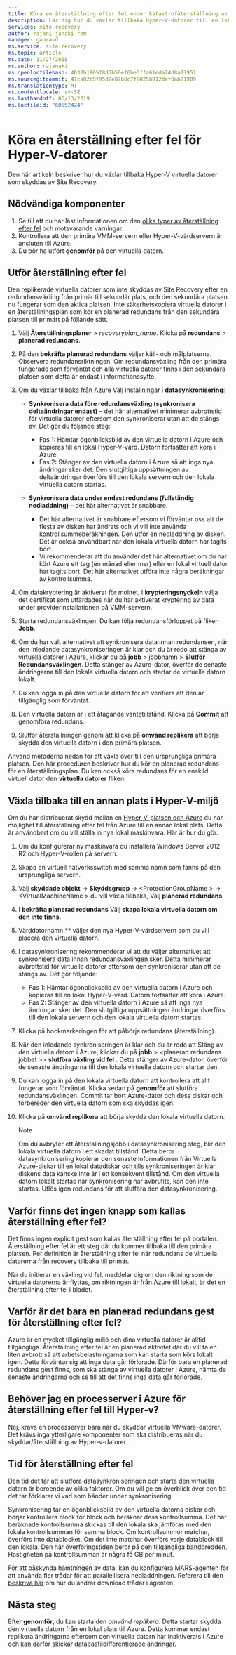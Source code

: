 ```yaml
---
title: Köra en återställning efter fel under katastrofåterställning av Hyper-v-datorer från Azure till lokala | Microsoft Docs
description: Lär dig hur du växlar tillbaka Hyper-V-datorer till en lokal plats under haveriberedskap till Azure med Azure Site Recovery-tjänsten.
services: site-recovery
author: rajani-janaki-ram
manager: gauravd
ms.service: site-recovery
ms.topic: article
ms.date: 11/27/2018
ms.author: rajanaki
ms.openlocfilehash: 4030b1905f8d5b50ef6be3ffa61eda74d8a27951
ms.sourcegitcommit: 41ca82b5f95d2e07b0c7f9025b912daf0ab21909
ms.translationtype: MT
ms.contentlocale: sv-SE
ms.lasthandoff: 06/13/2019
ms.locfileid: "60552424"
---
```

# <a name="run-a-failback-for-hyper-v-vms"></a>Köra en återställning efter fel för Hyper-V-datorer

Den här artikeln beskriver hur du växlar tillbaka Hyper-V virtuella datorer som skyddas av Site Recovery.

## <a name="prerequisites"></a>Nödvändiga komponenter
1. Se till att du har läst informationen om den [olika typer av återställning efter fel](concepts-types-of-failback.md) och motsvarande varningar.
1. Kontrollera att den primära VMM-servern eller Hyper-V-värdservern är ansluten till Azure.
2. Du bör ha utfört **genomför** på den virtuella datorn.

## <a name="perform-failback"></a>Utför återställning efter fel
Den replikerade virtuella datorer som inte skyddas av Site Recovery efter en redundansväxling från primär till sekundär plats, och den sekundära platsen nu fungerar som den aktiva platsen. Inte säkerhetskopiera virtuella datorer i en återställningsplan som kör en planerad redundans från den sekundära platsen till primärt på följande sätt. 
1. Välj **Återställningsplaner** > *recoveryplan_name*. Klicka på **redundans** > **planerad redundans**.
2. På den **bekräfta planerad redundans** väljer käll- och målplatserna. Observera redundansriktningen. Om redundansväxling från den primära fungerade som förväntat och alla virtuella datorer finns i den sekundära platsen som detta är endast i informationssyfte.
3. Om du växlar tillbaka från Azure Välj inställningar i **datasynkronisering**:
    - **Synkronisera data före redundansväxling (synkronisera deltaändringar endast)** – det här alternativet minimerar avbrottstid för virtuella datorer eftersom den synkroniserar utan att de stängs av. Det gör du följande steg:
        - Fas 1: Hämtar ögonblicksbild av den virtuella datorn i Azure och kopieras till en lokal Hyper-V-värd. Datorn fortsätter att köra i Azure.
        - Fas 2: Stänger av den virtuella datorn i Azure så att inga nya ändringar sker det. Den slutgiltiga uppsättningen av deltaändringar överförs till den lokala servern och den lokala virtuella datorn startas.

    - **Synkronisera data under endast redundans (fullständig nedladdning)** – det här alternativet är snabbare.
        - Det här alternativet är snabbare eftersom vi förväntar oss att de flesta av disken har ändrats och vi vill inte använda kontrollsummeberäkningen. Den utför en nedladdning av disken. Det är också användbart när den lokala virtuella datorn har tagits bort.
        - Vi rekommenderar att du använder det här alternativet om du har kört Azure ett tag (en månad eller mer) eller en lokal virtuell dator har tagits bort. Det här alternativet utföra inte några beräkningar av kontrollsumma.


4. Om datakryptering är aktiverat för molnet, i **krypteringsnyckeln** välja det certifikat som utfärdades när du har aktiverat kryptering av data under providerinstallationen på VMM-servern.
5. Starta redundansväxlingen. Du kan följa redundansförloppet på fliken **Jobb**.
6. Om du har valt alternativet att synkronisera data innan redundansen, när den inledande datasynkroniseringen är klar och du är redo att stänga av virtuella datorer i Azure, klickar du på **jobb** > jobbnamn >  **Slutför Redundansväxlingen**. Detta stänger av Azure-dator, överför de senaste ändringarna till den lokala virtuella datorn och startar de virtuella datorn lokalt.
7. Du kan logga in på den virtuella datorn för att verifiera att den är tillgänglig som förväntat.
8. Den virtuella datorn är i ett åtagande väntetillstånd. Klicka på **Commit** att genomföra redundans.
9. Slutför återställningen genom att klicka på **omvänd replikera** att börja skydda den virtuella datorn i den primära platsen.


Använd metoderna nedan för att växla över till den ursprungliga primära platsen. Den här proceduren beskriver hur du kör en planerad redundans för en återställningsplan. Du kan också köra redundans för en enskild virtuell dator den **virtuella datorer** fliken.


## <a name="failback-to-an-alternate-location-in-hyper-v-environment"></a>Växla tillbaka till en annan plats i Hyper-V-miljö
Om du har distribuerat skydd mellan en [Hyper-V-platsen och Azure](site-recovery-hyper-v-site-to-azure.md) du har möjlighet till återställning efter fel från Azure till en annan lokal plats. Detta är användbart om du vill ställa in nya lokal maskinvara. Här är hur du gör.

1. Om du konfigurerar ny maskinvara du installera Windows Server 2012 R2 och Hyper-V-rollen på servern.
2. Skapa en virtuell nätverksswitch med samma namn som fanns på den ursprungliga servern.
3. Välj **skyddade objekt** -> **Skyddsgrupp** -> \<ProtectionGroupName > -> \<VirtualMachineName > du vill växla tillbaka, Välj **planerad redundans**.
4. I **bekräfta planerad redundans** Välj **skapa lokala virtuella datorn om den inte finns**.
5. Värddatornamn ** väljer den nya Hyper-V-värdservern som du vill placera den virtuella datorn.
6. I datasynkronisering rekommenderar vi att du väljer alternativet att synkronisera data innan redundansväxlingen sker. Detta minimerar avbrottstid för virtuella datorer eftersom den synkroniserar utan att de stängs av. Det gör följande:

    - Fas 1: Hämtar ögonblicksbild av den virtuella datorn i Azure och kopieras till en lokal Hyper-V-värd. Datorn fortsätter att köra i Azure.
    - Fas 2: Stänger av den virtuella datorn i Azure så att inga nya ändringar sker det. Den slutgiltiga uppsättningen ändringar överförs till den lokala servern och den lokala virtuella datorn startas.
    
7. Klicka på bockmarkeringen för att påbörja redundans (återställning).
8. När den inledande synkroniseringen är klar och du är redo att Stäng av den virtuella datorn i Azure, klickar du på **jobb** > \<planerad redundans jobbet >> **slutföra växling vid fel** . Detta stänger av Azure-dator, överför de senaste ändringarna till den lokala virtuella datorn och startar den.
9. Du kan logga in på den lokala virtuella datorn att kontrollera att allt fungerar som förväntat. Klicka sedan på **genomför** att slutföra redundansväxlingen. Commit tar bort Azure-dator och dess diskar och förbereder den virtuella datorn som ska skyddas igen.
10. Klicka på **omvänd replikera** att börja skydda den lokala virtuella datorn.

    > [!NOTE]
    > Om du avbryter ett återställningsjobb i datasynkronisering steg, blir den lokala virtuella datorn i ett skadat tillstånd. Detta beror datasynkronisering kopierar den senaste informationen från Virtuella Azure-diskar till en lokal datadiskar och tills synkroniseringen är klar diskens data kanske inte är i ett konsekvent tillstånd. Om den virtuella datorn lokalt startas när synkronisering har avbrutits, kan den inte startas. Utlös igen redundans för att slutföra den datasynkronisering.


## <a name="why-is-there-no-button-called-failback"></a>Varför finns det ingen knapp som kallas återställning efter fel?
Det finns ingen explicit gest som kallas återställning efter fel på portalen. Återställning efter fel är ett steg där du kommer tillbaka till den primära platsen. Per definition är återställning efter fel när redundans de virtuella datorerna från recovery tillbaka till primär.

När du initierar en växling vid fel, meddelar dig om den riktning som de virtuella datorerna är flyttas, om riktningen är från Azure till lokalt, är det en återställning efter fel i bladet.

## <a name="why-is-there-only-a-planned-failover-gesture-to-failback"></a>Varför är det bara en planerad redundans gest för återställning efter fel?
Azure är en mycket tillgänglig miljö och dina virtuella datorer är alltid tillgängliga. Återställning efter fel är en planerad aktivitet där du vill ta en liten avbrott så att arbetsbelastningarna som kan starta som körs lokalt igen. Detta förväntar sig att inga data går förlorade. Därför bara en planerad redundans gest finns, som ska stänga av virtuella datorer i Azure, hämta de senaste ändringarna och se till att det finns inga data går förlorade.

## <a name="do-i-need-a-process-server-in-azure-to-failback-to-hyper-v"></a>Behöver jag en processerver i Azure för återställning efter fel till Hyper-v?
Nej, krävs en processerver bara när du skyddar virtuella VMware-datorer. Det krävs inga ytterligare komponenter som ska distribueras när du skyddar/återställning av Hyper-v-datorer.


## <a name="time-taken-to-failback"></a>Tid för återställning efter fel
Den tid det tar att slutföra datasynkroniseringen och starta den virtuella datorn är beroende av olika faktorer. Om du vill ge en överblick över den tid det tar förklarar vi vad som händer under synkronisering.

Synkronisering tar en ögonblicksbild av den virtuella datorns diskar och börjar kontrollera block för block och beräknar dess kontrollsumma. Det här beräknade kontrollsumma skickas till den lokala ska jämföras med den lokala kontrollsumman för samma block. Om kontrollsummor matchar, överförs inte datablocket. Om det inte matchar överförs varje datablock till den lokala. Den här överföringstiden beror på den tillgängliga bandbredden. Hastigheten på kontrollsumman är några få GB per minut. 

För att påskynda hämtningen av data, kan du konfigurera MARS-agenten för att använda fler trådar för att parallellisera nedladdningen. Referera till den [beskriva här](https://support.microsoft.com/en-us/help/3056159/how-to-manage-on-premises-to-azure-protection-network-bandwidth-usage) om hur du ändrar download trådar i agenten.


## <a name="next-steps"></a>Nästa steg

Efter **genomför**, du kan starta den *omvänd replikera*. Detta startar skydda den virtuella datorn från en lokal plats till Azure. Detta kommer endast replikera ändringarna eftersom den virtuella datorn har inaktiverats i Azure och kan därför skickar databasfildifferentierade ändringar.
